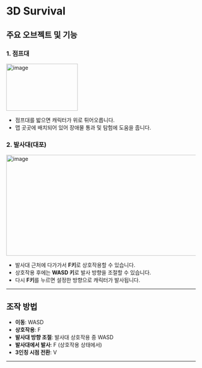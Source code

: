 # 3D Survival

## 주요 오브젝트 및 기능

### 1. 점프대 
<img width="190" height="125" alt="image" src="https://github.com/user-attachments/assets/83e8433a-d87f-43f9-9e99-f308e132b4de" />

- 점프대를 밟으면 캐릭터가 위로 튀어오릅니다.
- 맵 곳곳에 배치되어 있어 장애물 통과 및 탐험에 도움을 줍니다.

### 2. 발사대(대포)
<img width="569" height="268" alt="image" src="https://github.com/user-attachments/assets/2ae4cb46-9160-45a7-8709-b1080f1d5908" />

- 발사대 근처에 다가가서 **F키**로 상호작용할 수 있습니다.
- 상호작용 후에는 **WASD 키**로 발사 방향을 조절할 수 있습니다.
- 다시 **F키**를 누르면 설정한 방향으로 캐릭터가 발사됩니다.

---

## 조작 방법

- **이동**: WASD
- **상호작용**: F
- **발사대 방향 조절**: 발사대 상호작용 중 WASD
- **발사대에서 발사**: F (상호작용 상태에서)
- **3인칭 시점 전환**: V

---
